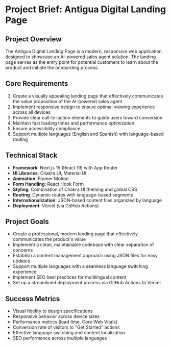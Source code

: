 # Project Brief: Antigua Digital Landing Page

## Project Overview

The Antigua Digital Landing Page is a modern, responsive web application designed to showcase an AI-powered sales agent solution. The landing page serves as the entry point for potential customers to learn about the product and initiate the onboarding process.

## Core Requirements

1. Create a visually appealing landing page that effectively communicates the value proposition of the AI-powered sales agent
2. Implement responsive design to ensure optimal viewing experience across all devices
3. Provide clear call-to-action elements to guide users toward conversion
4. Maintain fast loading times and performance optimization
5. Ensure accessibility compliance
6. Support multiple languages (English and Spanish) with language-based routing

## Technical Stack

- **Framework**: Next.js 15 (React 19) with App Router
- **UI Libraries**: Chakra UI, Material UI
- **Animation**: Framer Motion
- **Form Handling**: React Hook Form
- **Styling**: Combination of Chakra UI theming and global CSS
- **Routing**: Dynamic routes with language-based segments
- **Internationalization**: JSON-based content files organized by language
- **Deployment**: Vercel (via GitHub Actions)

## Project Goals

- Create a professional, modern landing page that effectively communicates the product's value
- Implement a clean, maintainable codebase with clear separation of concerns
- Establish a content management approach using JSON files for easy updates
- Support multiple languages with a seamless language switching experience
- Implement SEO best practices for multilingual content
- Set up a streamlined deployment process via GitHub Actions to Vercel

## Success Metrics

- Visual fidelity to design specifications
- Responsive behavior across device sizes
- Performance metrics (load time, Core Web Vitals)
- Conversion rate of visitors to "Get Started" actions
- Effective language switching and content localization
- SEO performance across multiple languages
